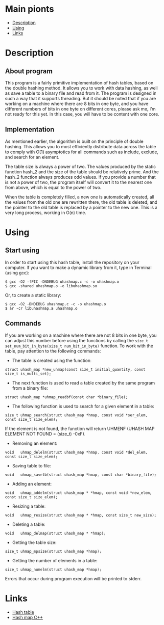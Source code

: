 # Main pionts
* [Description](#description)
* [Using](#using)
* [Links](#links)

# Description
## About program
This program is a fairly primitive implementation of hash tables, based on the double hashing method. It allows you to work with data hashing, as well as save a table to a binary file and read from it. The program is designed in such a way that it supports threading. But it should be noted that if you are working on a machine where there are 8 bits in one byte, and you have different numbers of bits in one byte on different cores, please ask me, I’m not ready for this yet. In this case, you will have to be content with one core.

## Implementation
As mentioned earlier, the algorithm is built on the principle of double hashing. This allows you to most efficiently distribute data across the table to comply with O(1) asymptotics for all commands such as include, exclude, and search for an element.

The table size is always a power of two. The values ​​produced by the static function hash_2 and the size of the table should be relatively prime. And the hash_2 function always produces odd values. If you provide a number that is not a power of two, the program itself will convert it to the nearest one from above, which is equal to the power of two. 

When the table is completely filled, a new one is automatically created, all the values from the old one are rewritten there, the old table is deleted, and the pointer to the old table is replaced by a pointer to the new one. This is a very long process, working in O(n) time.

# Using
## Start using
In order to start using this hash table, install the repository on your computer. If you want to make a dynamic library from it, type in Terminal (using gcc):
```
$ gcc -O2 -fPIC -DNDEBUG uhashmap.c -c -o uhashmap.o
$ gcc -shared uhashmap.o -o libuhashmap.so
```
Or, to create a static library: 
```
$ gcc -O2 -DNDEBUG uhashmap.c -c -o uhashmap.o
$ ar -cr libuhashmap.a uhashmap.o
```
## Commands
If you are working on a machine where there are not 8 bits in one byte, you can adjust this number before using the functions by calling the `size_t set_num_bit_in_byte(size_t num_bit_in_byte)` function. To work with the table, pay attention to the following commands:

* The table is created using the function:
```
struct uhash_map *new_uhmap(const size_t initial_quantity, const size_t is_multi_set); 
```
* The next function is used to read a table created by the same program from a binary file:
```
struct uhash_map *uhmap_readbf(const char *binary_file);
```
* The following function is used to search for a given element in a table:
```
size_t uhmap_search(struct uhash_map *hmap, const void *ser_elem, const size_t size_elem);
```
If the element is not found, the function will return UHMENF (UHASH MAP ELEMENT NOT FOUND = (size_t) -0xF).

* Removing an element:
```
void   uhmap_delelm(struct uhash_map *hmap, const void *del_elem, const size_t size_elem);
```
* Saving table to file:
```
void   uhmap_savetb(struct uhash_map *hmap, const char *binary_file);
```
* Adding an element:
```
void   uhmap_addelm(struct uhash_map * *hmap, const void *new_elem, const size_t size_elem);
```
* Resizing a table:
```
void   uhmap_resize(struct uhash_map * *hmap, const size_t new_size);
```
* Deleting a table:
```
void   uhmap_delmap(struct uhash_map * *hmap);
```
* Getting the table size:
```
size_t uhmap_mpsize(struct uhash_map *hmap);
```
* Getting the number of elements in a table:
```
size_t uhmap_numelm(struct uhash_map *hmap);
```
Errors that occur during program execution will be printed to stderr.

# Links
- [Hash table](https://en.wikipedia.org/wiki/Hash_table)
- [Hash map C++](https://en.cppreference.com/w/cpp/container/unordered_map)

